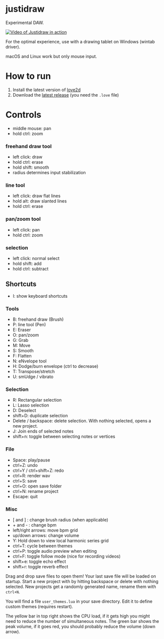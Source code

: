 # justidraw

Experimental DAW.

[![Video of Justidraw in action](http://img.youtube.com/vi/JhLQWR3zdeU/0.jpg)](http://www.youtube.com/watch?v=JhLQWR3zdeU)

For the optimal experience, use with a drawing tablet on Windows (wintab driver).

macOS and Linux work but only mouse input.

# How to run

1. Install the latest version of [love2d](https://love2d.org/)
2. Download the [latest release](https://github.com/Sin-tel/justidraw/releases) (you need the `.love` file)

# Controls
* middle mouse: pan
* hold ctrl: zoom
### freehand draw tool
* left click: draw
* hold ctrl: erase
* hold shift: smooth
* radius determines input stabilization
### line tool
* left click: draw flat lines
* hold alt: draw slanted lines
* hold ctrl: erase
### pan/zoom tool
* left click: pan
* hold ctrl: zoom
### selection
* left click: normal select
* hold shift: add
* hold ctrl: subtract

## Shortcuts
* I: show keyboard shortcuts
### Tools
* B: freehand draw (Brush)
* P: line tool (Pen)
* E: Eraser
* O: pan/zoom
* G: Grab
* M: Move
* S: Smooth
* F: Flatten
* N: eNvelope tool
* H: Dodge/burn envelope (ctrl to decrease)
* T: Transpose/stretch
* U: smUdge / vibrato
### Selection
* R: Rectangular selection
* L: Lasso selection
* D: Deselect
* shift+D: duplicate selection
* Delete / backspace: delete selection. With nothing selected, opens a new project.
* J: Join ends of selected notes
* shift+n: toggle between selecting notes or vertices
### File
* Space: play/pause
* ctrl+Z: undo
* ctrl+Y / ctrl+shift+Z: redo
* ctrl+R: render wav
* ctrl+S: save 
* ctrl+O: open save folder 
* ctrl+N: rename project
* Escape: quit
### Misc
* [ and ] : change brush radius (when applicable)
* \+ and - : change bpm
* left/right arrows: move bpm grid
* up/down arrows: change volume
* Y: Hold down to view local harmonic series grid
* ctrl+T: cycle between themes
* ctrl+P: toggle audio preview when editing
* ctrl+F: toggle follow mode (nice for recording videos)
* shift+e: toggle echo effect
* shift+r: toggle reverb effect

Drag and drop save files to open them!
Your last save file will be loaded on startup.
Start a new project with by hitting backspace or delete with nothing selected.
New projects get a randomly generated name, rename them with `ctrl+N`.

You will find a file `user_themes.lua` in your save directory.
Edit it to define custom themes (requires restart).

The yellow bar in top right shows the CPU load, if it gets high you might need to reduce the number of simultaneous notes.
The green bar shows the peak volume, if it goes red, you should probably reduce the volume (down arrow).
